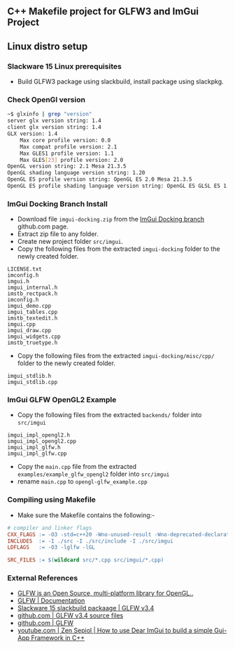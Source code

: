 ## C++ Makefile project for GLFW3 and ImGui Project

## Linux distro setup

### Slackware 15 Linux prerequisites
- Build GLFW3 package using slackbuild, install package using slackpkg.

### Check OpenGl version
```bash
~$ glxinfo | grep "version"
server glx version string: 1.4
client glx version string: 1.4
GLX version: 1.4
    Max core profile version: 0.0
    Max compat profile version: 2.1
    Max GLES1 profile version: 1.1
    Max GLES[23] profile version: 2.0
OpenGL version string: 2.1 Mesa 21.3.5
OpenGL shading language version string: 1.20
OpenGL ES profile version string: OpenGL ES 2.0 Mesa 21.3.5
OpenGL ES profile shading language version string: OpenGL ES GLSL ES 1.0.16
```

### ImGui Docking Branch Install
- Download file `imgui-docking.zip` from the [ImGui Docking branch](https://github.com/ocornut/imgui/tree/docking) github.com page.
- Extract zip file to any folder.
- Create new project folder `src/imgui`.
- Copy the following files from the extracted `imgui-docking` folder to the newly created folder.
```
LICENSE.txt
imconfig.h
imgui.h
imgui_internal.h
imstb_rectpack.h
imconfig.h
imgui_demo.cpp
imgui_tables.cpp
imstb_textedit.h
imgui.cpp
imgui_draw.cpp
imgui_widgets.cpp
imstb_truetype.h
```

- Copy the following files from the extracted `imgui-docking/misc/cpp/` folder to the newly created folder.

```
imgui_stdlib.h
imgui_stdlib.cpp
```

### ImGui GLFW OpenGL2 Example
- Copy the following files from the extracted `backends/` folder into `src/imgui`
```
imgui_impl_opengl2.h
imgui_impl_opengl2.cpp
imgui_impl_glfw.h
imgui_impl_glfw.cpp
```

- Copy the `main.cpp` file from the extracted
`examples/example_glfw_opengl2` folder into `src/imgui`
- rename `main.cpp` to `opengl-glfw_example.cpp`

### Compiling using Makefile

- Make sure the Makefile contains the following:-
```Makefile
# compiler and linker flags
CXX_FLAGS := -O3 -std=c++20 -Wno-unused-result -Wno-deprecated-declarations
INCLUDES  := -I ./src -I ./src/include -I ./src/imgui
LDFLAGS   := -O3 -lglfw -lGL

SRC_FILES := $(wildcard src/*.cpp src/imgui/*.cpp) 
```

### External References
- [GLFW is an Open Source, multi-platform library for OpenGL..](https://www.glfw.org/)
- [GLFW | Documentation](https://www.glfw.org/documentation.html)
- [Slackware 15 slackbuild packaage | GLFW v3.4](https://slackbuilds.org/repository/15.0/libraries/glfw3/?search=glfw)
- [github.com | GLFW v3.4 source files](https://github.com/glfw/glfw/archive/3.4/glfw-3.4.tar.gz)
- [github.com | GLFW ](https://github.com/glfw/glfw)
- [youtube.com | Zen Sepiol | How to use Dear ImGui to build a simple Gui-App Framework in C++](https://www.youtube.com/watch?v=OYQp0GuoByM)
